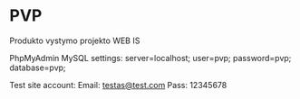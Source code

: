 # PVP
Produkto vystymo projekto WEB IS

PhpMyAdmin MySQL settings: server=localhost; user=pvp; password=pvp; database=pvp;


Test site account:
Email: testas@test.com
Pass: 12345678
